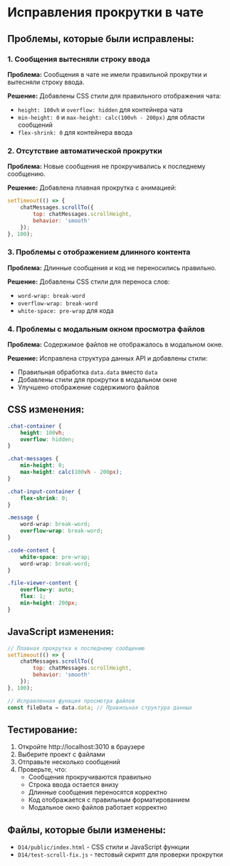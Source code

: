 # Исправления прокрутки в чате

## Проблемы, которые были исправлены:

### 1. Сообщения вытесняли строку ввода
**Проблема:** Сообщения в чате не имели правильной прокрутки и вытесняли строку ввода.

**Решение:** Добавлены CSS стили для правильного отображения чата:
- `height: 100vh` и `overflow: hidden` для контейнера чата
- `min-height: 0` и `max-height: calc(100vh - 200px)` для области сообщений
- `flex-shrink: 0` для контейнера ввода

### 2. Отсутствие автоматической прокрутки
**Проблема:** Новые сообщения не прокручивались к последнему сообщению.

**Решение:** Добавлена плавная прокрутка с анимацией:
```javascript
setTimeout(() => {
    chatMessages.scrollTo({
        top: chatMessages.scrollHeight,
        behavior: 'smooth'
    });
}, 100);
```

### 3. Проблемы с отображением длинного контента
**Проблема:** Длинные сообщения и код не переносились правильно.

**Решение:** Добавлены CSS стили для переноса слов:
- `word-wrap: break-word`
- `overflow-wrap: break-word`
- `white-space: pre-wrap` для кода

### 4. Проблемы с модальным окном просмотра файлов
**Проблема:** Содержимое файлов не отображалось в модальном окне.

**Решение:** Исправлена структура данных API и добавлены стили:
- Правильная обработка `data.data` вместо `data`
- Добавлены стили для прокрутки в модальном окне
- Улучшено отображение содержимого файлов

## CSS изменения:

```css
.chat-container {
    height: 100vh;
    overflow: hidden;
}

.chat-messages {
    min-height: 0;
    max-height: calc(100vh - 200px);
}

.chat-input-container {
    flex-shrink: 0;
}

.message {
    word-wrap: break-word;
    overflow-wrap: break-word;
}

.code-content {
    white-space: pre-wrap;
    word-wrap: break-word;
}

.file-viewer-content {
    overflow-y: auto;
    flex: 1;
    min-height: 200px;
}
```

## JavaScript изменения:

```javascript
// Плавная прокрутка к последнему сообщению
setTimeout(() => {
    chatMessages.scrollTo({
        top: chatMessages.scrollHeight,
        behavior: 'smooth'
    });
}, 100);

// Исправленная функция просмотра файлов
const fileData = data.data; // Правильная структура данных
```

## Тестирование:

1. Откройте http://localhost:3010 в браузере
2. Выберите проект с файлами
3. Отправьте несколько сообщений
4. Проверьте, что:
   - Сообщения прокручиваются правильно
   - Строка ввода остается внизу
   - Длинные сообщения переносятся корректно
   - Код отображается с правильным форматированием
   - Модальное окно файлов работает корректно

## Файлы, которые были изменены:

- `D14/public/index.html` - CSS стили и JavaScript функции
- `D14/test-scroll-fix.js` - тестовый скрипт для проверки прокрутки

